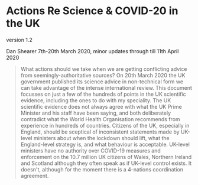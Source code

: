 # Actions Re Science & COVID-20 in the UK 

version 1.2

Dan Shearer
7th-20th March 2020, minor updates through till 11th April 2020

> What actions should we take when we are getting conflicting advice from
> seemingly-authoritative sources? On 20th March 2020 the UK government
> published its science advice in non-technical form we can take advantage of
> the intense international review. This document focusses on just a few of
> the hundreds of points in the UK scientific evidence, including the ones to
> do with my speciality. The UK scientific evidence does not always agree with
> what the UK Prime Minister and his staff have been saying, and both
> deliberately contradict what the World Health Organisation recommends from
> experience in hundreds of countries. Citizens of the UK, especially in
> England, should be sceptical of inconsistent statements made by UK-level
> ministers about when the lockdown should lift, what the England-level
> strategy is, and what behaviour is acceptable. UK-level ministers have no
> authority over COVID-19 measures and enforcement on the 10.7 million UK
> citizens of Wales, Northern Ireland and Scotland although they often speak
> as if UK-level control exists. It doesn't, although for the moment there is
> a 4-nations coordination agreement.

